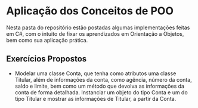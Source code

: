 # Aplicação dos Conceitos de POO

Nesta pasta do repositório estão postadas algumas implementações feitas em C#, com o intuito de fixar os aprendizados em Orientação a Objetos,
bem como sua aplicação prática.

## Exercícios Propostos

* Modelar uma classe Conta, que tenha como atributos uma classe Titular,
além de informações da conta, como agência, número da conta, saldo e limite, bem como um método que devolva as informações da conta de forma detalhada.
Instanciar um objeto do tipo Conta e um do tipo Titular e mostrar as informações de Titular, a partir da Conta.
